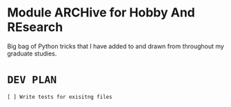 # **M**odule **ARCH**ive for **H**obby **A**nd **RE**search #
Big bag of Python tricks that I have added to and drawn from throughout my graduate studies.

# `DEV PLAN`
```
[ ] Write tests for exisitng files

```